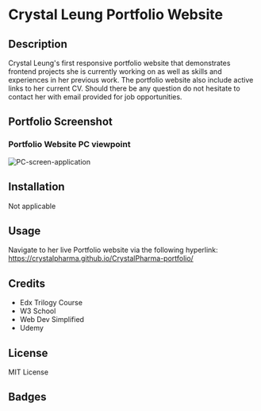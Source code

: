 # Crystal Leung Portfolio Website
## Description
Crystal Leung's first responsive portfolio website that demonstrates frontend projects she is currently working on as well as skills and experiences in her previous work.
The portfolio website also include active links to her current CV. Should there be any question do not hesitate to contact her with email provided for job opportunities.

## Portfolio Screenshot
### Portfolio Website PC viewpoint 
<img src="./PC-screen.png" alt="PC-screen-application"/>

<!-- ### Portfolio Website Mobile viewpoint
<img src="./mobile-screen.png" alt="mobile-screen-application"/> -->

## Installation
Not applicable

## Usage
Navigate to her live Portfolio website via the following hyperlink: 
https://crystalpharma.github.io/CrystalPharma-portfolio/

## Credits
- Edx Trilogy Course 
- W3 School
- Web Dev Simplified
- Udemy

## License
MIT License

## Badges
